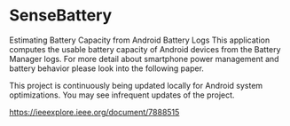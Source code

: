 # SenseBattery
Estimating Battery Capacity from Android Battery Logs
This application computes the usable battery capacity of Android devices from the Battery Manager logs. For more detail about smartphone power management and battery behavior please look into the following paper.

This project is continuously being updated locally for Android system optimizations. You may see infrequent updates of the project.

https://ieeexplore.ieee.org/document/7888515
